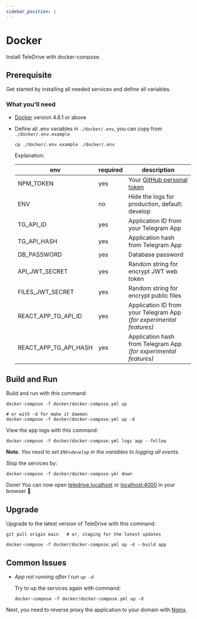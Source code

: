 ```yaml
---
sidebar_position: 1
---
```


# Docker

Install TeleDrive with docker-compose.

## Prerequisite

Get started by installing all needed services and define all variables.

### What you'll need

- [Docker](https://www.docker.com/products/docker-desktop/) version 4.6.1 or above
- Define all .env variables in `./docker/.env`, you can copy from `./docker/.env.example`

  ```shell
  cp ./docker/.env.example ./docker/.env
  ```

  Explanation:

  | env                    | required | description                                                       |
  | ---------------------- | -------- | ----------------------------------------------------------------- |
  | NPM_TOKEN              | yes      | Your [GitHub personal token](https://docs.github.com/en/authentication/keeping-your-account-and-data-secure/creating-a-personal-access-token) |
  | ENV                    | no       | Hide the logs for production, default: develop                    |
  | TG_API_ID              | yes      | Application ID from your Telegram App                             |
  | TG_API_HASH            | yes      | Application hash from Telegram App                                |
  | DB_PASSWORD            | yes      | Database password                                                 |
  | API_JWT_SECRET         | yes      | Random string for encrypt JWT web token                           |
  | FILES_JWT_SECRET       | yes      | Random string for encrypt public files                            |
  | REACT_APP_TG_API_ID    | yes      | Application ID from your Telegram App *(for experimental features)* |
  | REACT_APP_TG_API_HASH  | yes      | Application hash from Telegram App  *(for experimental features)*   |

## Build and Run

Build and run with this command:

```shell
docker-compose -f docker/docker-compose.yml up

# or with -d for make it daemon
docker-compose -f docker/docker-compose.yml up -d
```

View the app logs with this command:

```shell
docker-compose -f docker/docker-compose.yml logs app --follow
```

**Note.** *You need to set `ENV=develop` in the variables to logging all events.*

Stop the services by:

```shell
docker-compose -f docker/docker-compose.yml down
```

Done! You can now open [teledrive.localhost](http://teledrive.localhost) or [localhost:4000](http://localhost:4000) in your browser 🎊

## Upgrade

Upgrade to the latest version of TeleDrive with this command:

```shell
git pull origin main   # or, staging for the latest updates

docker-compose -f docker/docker-compose.yml up -d --build app
```

## Common Issues

- *App not running after I run `up -d`*

  Try to up the services again with command:

  ```shell
  docker-compose -f docker/docker-compose.yml up -d
  ```

Next, you need to reverse proxy the application to your domain with [Nginx](/docs/deployment/nginx).